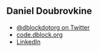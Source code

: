 Daniel Doubrovkine
------------------

* [@dblockdotorg on Twitter](https://twitter.com/dblockdotorg)
* [code.dblock.org](http://code.dblock.org)
* [LinkedIn](https://www.linkedin.com/in/dblock)
